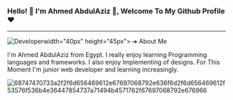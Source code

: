 ### Hello! 👋 I'm Ahmed AbdulAziz 👋, Welcome To My Github Profile ♥
---------------------------------------------------------------------
![Developer](https://user-images.githubusercontent.com/45937473/187419128-e4628d24-ac10-4473-b923-c02c8f9ebe2f.gif)width="40px" height="45px"> ➔ About Me

I'm Ahmed AbdulAziz from Egypt.
I really enjoy learning Programming languages and frameworks.
I also enjoy Implementing of designs.
For This Moment I'm junior web developer and learning increasingly.



![68747470733a2f2f6d656469612e67697068792e636f6d2f6d656469612f53576f536b4e36447854737a71494b4571762f67697068792e676966](https://user-images.githubusercontent.com/45937473/186777755-c5bb49e4-c023-4cec-b3ce-73d3547b1f12.gif)



